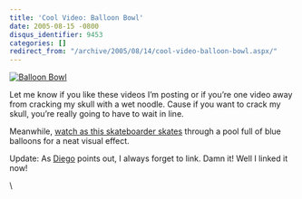 ```yaml
---
title: 'Cool Video: Balloon Bowl'
date: 2005-08-15 -0800
disqus_identifier: 9453
categories: []
redirect_from: "/archive/2005/08/14/cool-video-balloon-bowl.aspx/"
---
```


[![Balloon
Bowl](https://haacked.com/images/BalloonBowl.jpg)](http://www.nike.com/illvill/video/balloonbowl.html)

Let me know if you like these videos I’m posting or if you’re one video
away from cracking my skull with a wet noodle. Cause if you want to
crack my skull, you’re really going to have to wait in line.

Meanwhile, [watch as this skateboarder
skates](http://www.nike.com/illvill/video/balloonbowl.html) through a
pool full of blue balloons for a neat visual effect.

Update: As [Diego](http://diegop.blogspot.com/) points out, I always
forget to link. Damn it! Well I linked it now!

\


